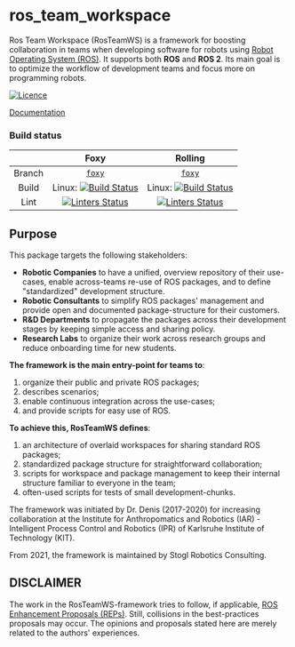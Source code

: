# ros_team_workspace

Ros Team Workspace (RosTeamWS) is a framework for boosting collaboration in teams when developing software for robots using [Robot Operating System (ROS)](https://www.ros.org/).
It supports both **ROS** and **ROS 2**.
Its main goal is to optimize the workflow of development teams and focus more on programming robots.

[![Licence](https://img.shields.io/badge/License-Apache%20License%202.0-blue.svg)](https://opensource.org/licenses/Apache-2.0)

[Documentation](https://stoglrobotics.github.io/ros_team_workspace)

### Build status

|         | Foxy    | Rolling
|:-------:|:-------:|:-------:|
| Branch  | [`foxy`](https://github.com/StoglRobotics/ros_team_workspace/tree/rolling) | [`foxy`](https://github.com/StoglRobotics/ros_team_workspace/tree/rolling)
| Build  | Linux: [![Build Status](https://github.com/StoglRobotics/ros_team_workspace/workflows/Build&20Foxy%20ros_team_workspace/badge.svg)](https://github.com/StoglRobotics/ros_team_workspace/actions?query=workflow%3A"Build%20Foxy") | Linux: [![Build Status](https://github.com/StoglRobotics/ros_team_workspace/workflows/Build%20ros_team_workspace/badge.svg)](https://github.com/StoglRobotics/ros_team_workspace/actions?query=workflow%3A"Build") |
| Lint  | [![Linters Status](https://github.com/StoglRobotics/ros_team_workspace/workflows/Lint%20ros_team_workspace/badge.svg)](https://github.com/StoglRobotics/ros_team_workspace/actions?query=workflow%3A"Lint")| [![Linters Status](https://github.com/StoglRobotics/ros_team_workspace/workflows/Lint%20ros_team_workspace/badge.svg)](https://github.com/StoglRobotics/ros_team_workspace/actions?query=workflow%3A"Lint") |


## Purpose

This package targets the following stakeholders:

* **Robotic Companies** to have a unified, overview repository of their use-cases, enable across-teams re-use of ROS packages, and to define "standardized" development structure.
* **Robotic Consultants** to simplify ROS packages' management and provide open and documented package-structure for their customers.
* **R&D Departments** to propagate the packages across their development stages by keeping simple access and sharing policy.
* **Research Labs** to organize their work across research groups and reduce onboarding time for new students.


**The framework is the main entry-point for teams to**:

1. organize their public and private ROS packages;
2. describes scenarios;
3. enable continuous integration across the use-cases;
4. and provide scripts for easy use of ROS.


**To achieve this, RosTeamWS defines**:

1. an architecture of overlaid workspaces for sharing standard ROS packages;
2. standardized package structure for straightforward collaboration;
3. scripts for workspace and package management to keep their internal structure familiar to everyone in the team;
4. often-used scripts for tests of small development-chunks.


The framework was initiated by Dr. Denis (2017-2020) for increasing collaboration at the Institute for Anthropomatics and Robotics (IAR) - Intelligent Process Control and Robotics (IPR) of Karlsruhe Institute of Technology (KIT).

From 2021, the framework is maintained by Stogl Robotics Consulting.

DISCLAIMER
-------------
The work in the RosTeamWS-framework tries to follow, if applicable, [ROS Enhancement Proposals (REPs)](https://github.com/ros-infrastructure/rep). Still, collisions in the best-practices proposals may occur.
The opinions and proposals stated here are merely related to the authors' experiences.
